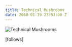 ```yaml
---
title: Technical Mushrooms
date: 2008-01-19 23:53:00 Z
---
```


![Technical Mushrooms](/uploads/news_technicalmushrooms.jpg)

[follows]
